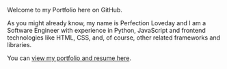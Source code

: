 Welcome to my Portfolio here on GitHub.
 
As you might already know, my name is Perfection Loveday and I am a Software Engineer with experience in Python, JavaScript and frontend technologies like HTML, CSS, and, of course, other related frameworks and libraries.

You can <a target="_blank" href="https://samperfect.netlify.app/" >view my portfolio and resume here</a>.
